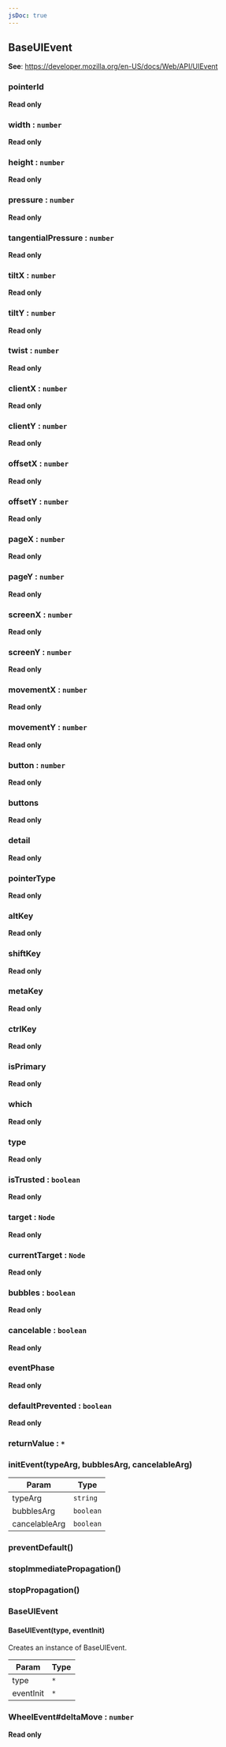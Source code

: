 ```yaml
---
jsDoc: true
---
```


<a name="baseuievent" id="baseuievent"></a>

## BaseUIEvent
**See**: https://developer.mozilla.org/en-US/docs/Web/API/UIEvent  


<a name="baseuievent-pointerid" id="baseuievent-pointerid"></a>

### pointerId
**Read only**


<a name="baseuievent-width" id="baseuievent-width"></a>

### width : `number`
**Read only**


<a name="baseuievent-height" id="baseuievent-height"></a>

### height : `number`
**Read only**


<a name="baseuievent-pressure" id="baseuievent-pressure"></a>

### pressure : `number`
**Read only**


<a name="baseuievent-tangentialpressure" id="baseuievent-tangentialpressure"></a>

### tangentialPressure : `number`
**Read only**


<a name="baseuievent-tiltx" id="baseuievent-tiltx"></a>

### tiltX : `number`
**Read only**


<a name="baseuievent-tilty" id="baseuievent-tilty"></a>

### tiltY : `number`
**Read only**


<a name="baseuievent-twist" id="baseuievent-twist"></a>

### twist : `number`
**Read only**


<a name="baseuievent-clientx" id="baseuievent-clientx"></a>

### clientX : `number`
**Read only**


<a name="baseuievent-clienty" id="baseuievent-clienty"></a>

### clientY : `number`
**Read only**


<a name="baseuievent-offsetx" id="baseuievent-offsetx"></a>

### offsetX : `number`
**Read only**


<a name="baseuievent-offsety" id="baseuievent-offsety"></a>

### offsetY : `number`
**Read only**


<a name="baseuievent-pagex" id="baseuievent-pagex"></a>

### pageX : `number`
**Read only**


<a name="baseuievent-pagey" id="baseuievent-pagey"></a>

### pageY : `number`
**Read only**


<a name="baseuievent-screenx" id="baseuievent-screenx"></a>

### screenX : `number`
**Read only**


<a name="baseuievent-screeny" id="baseuievent-screeny"></a>

### screenY : `number`
**Read only**


<a name="baseuievent-movementx" id="baseuievent-movementx"></a>

### movementX : `number`
**Read only**


<a name="baseuievent-movementy" id="baseuievent-movementy"></a>

### movementY : `number`
**Read only**


<a name="baseuievent-button" id="baseuievent-button"></a>

### button : `number`
**Read only**


<a name="baseuievent-buttons" id="baseuievent-buttons"></a>

### buttons
**Read only**


<a name="baseuievent-detail" id="baseuievent-detail"></a>

### detail
**Read only**


<a name="baseuievent-pointertype" id="baseuievent-pointertype"></a>

### pointerType
**Read only**


<a name="baseuievent-altkey" id="baseuievent-altkey"></a>

### altKey
**Read only**


<a name="baseuievent-shiftkey" id="baseuievent-shiftkey"></a>

### shiftKey
**Read only**


<a name="baseuievent-metakey" id="baseuievent-metakey"></a>

### metaKey
**Read only**


<a name="baseuievent-ctrlkey" id="baseuievent-ctrlkey"></a>

### ctrlKey
**Read only**


<a name="baseuievent-isprimary" id="baseuievent-isprimary"></a>

### isPrimary
**Read only**


<a name="baseuievent-which" id="baseuievent-which"></a>

### which
**Read only**


<a name="event-type" id="event-type"></a>

### type
**Read only**


<a name="event-istrusted" id="event-istrusted"></a>

### isTrusted : `boolean`
**Read only**


<a name="event-target" id="event-target"></a>

### target : `Node`
**Read only**


<a name="event-currenttarget" id="event-currenttarget"></a>

### currentTarget : `Node`
**Read only**


<a name="event-bubbles" id="event-bubbles"></a>

### bubbles : `boolean`
**Read only**


<a name="event-cancelable" id="event-cancelable"></a>

### cancelable : `boolean`
**Read only**


<a name="event-eventphase" id="event-eventphase"></a>

### eventPhase
**Read only**


<a name="event-defaultprevented" id="event-defaultprevented"></a>

### defaultPrevented : `boolean`
**Read only**


<a name="event-returnvalue" id="event-returnvalue"></a>

### returnValue : `*`


<a name="event-initevent" id="event-initevent"></a>

### initEvent(typeArg, bubblesArg, cancelableArg)

| Param | Type |
| --- | --- |
| typeArg | `string` | 
| bubblesArg | `boolean` | 
| cancelableArg | `boolean` | 



<a name="event-preventdefault" id="event-preventdefault"></a>

### preventDefault()


<a name="event-stopimmediatepropagation" id="event-stopimmediatepropagation"></a>

### stopImmediatePropagation()


<a name="event-stoppropagation" id="event-stoppropagation"></a>

### stopPropagation()


<a name="baseuievent-baseuievent" id="baseuievent-baseuievent"></a>

### BaseUIEvent


<a name="new-baseuievent-baseuievent-new" id="new-baseuievent-baseuievent-new"></a>

#### BaseUIEvent(type, eventInit)
Creates an instance of BaseUIEvent.


| Param | Type |
| --- | --- |
| type | `*` | 
| eventInit | `*` | 



<a name="baseuievent-wheelevent-deltamove" id="baseuievent-wheelevent-deltamove"></a>

### WheelEvent#deltaMove : `number`
**Read only**

